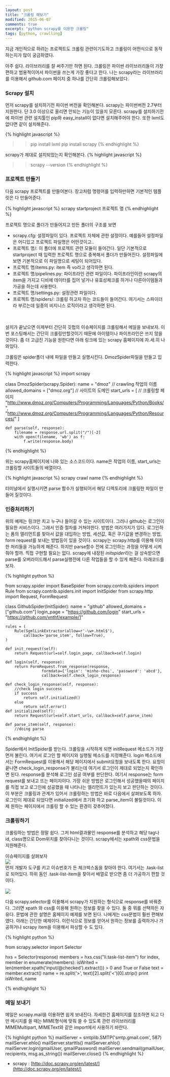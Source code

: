 ```yaml
---
layout: post
title: "크롤링 해보기"
modified: 2015-06-07
comments: true
excerpt: "python scrapy를 이용한 크롤링"
tags: [python, crawlling]
---
```


지금 개인적으로 하려는 프로젝트도 크롤링 관련이기도하고 크롤링이 어떤식으로 동작하는지가 많이 궁금하였다. 

아주 쉽다. 라이브러리를 잘 써주기만 하면 된다. 크롤링은 파이썬 라이브러리들이 가장 편하고 범용적이어서 파이썬을 쓰는게 가장 좋다고 한다. 나는 scrapy라는 라이브러리를 이용해서 github.com 페이지 중 하나를 간단히 크롤링해보았다.


### Scrapy 설치

먼저 scrapy를 설치하기전 파이썬 버전을 확인해본다. scrapy는 파이썬버전 2.7부터 지원한다. 단 3.0 이상으로 올리면 안되는 기능이 있을지 모른다. scrapy를 설치하기전에 파이썬 관련 설치툴인 pip와 easy_install이 없다면 설치해주어야 한다. 또한 lxml도 없다면 같이 설치해준다. 

{% highlight javascript %}
>> pip install lxml
>> pip install scrapy
{% endhighlight %} 

scrapy가 제대로 설치되었는지 확인해본다.
{% highlight javascript %}
>> scrapy --version
{% endhighlight %} 


### 프로젝트 만들기

다음 scrapy 프로젝트를 만들어본다. 장고처럼 명령어를 입력하만하면 기본적인 템플릿은 다 만들어준다.

{% highlight javascript %}
scrapy startproject 프로젝트 명 
{% endhighlight %} 

프로젝트 명으로 폴더가 만들어지고 만든 폴더의 구조를 보면 

* scrapy.cfg: 설정파일이 있다. 프로젝트 자체에 관한 설정이다. 예를들어 설정파일은 어디있고 프로젝트 파일명은 어떤것이고..
* 프로젝트 명/: 이 폴더에 프로젝트 관련 모듈이 들어간다. 일단 기본적으로 startproject 때 입력한 프로젝트 명으로 중복해서 폴더가 만들어진다. 설정파일에 보면 기본적으로 이 파일명으로 세팅이 되어있다. 
* 프로젝트 명/items.py: item 즉 vo라고 생각하면 된다. 
* 프로젝트 명/pipelines.py: 파이프라인 관련 파일이다. 파이프라인이란 scrapy의 item을 가지고 디비에 데이터를 집어 넣거나 유효성체크를 하거나 다른아이템들과 가공을 하는데 사용한다. 
* 프로젝트 명/settings.py: 설정관련 파일이다. 
* 프로젝트 명/spiders/: 크롤링 하고자 하는 코드들이 들어간다. 여기서는 스파이더라 부르는데 일종의 비지니스 로직이라고 생각하면 된다. 

<br/><br/>
설치가 끝났으면 이제부터 간단히 깃헙의 이슈페이지를 크롤링해서 메일을 보내보자. 이번 포스팅해서는 간단히 크롤링만할것이기 때문에 아이템이나 파이프라인은 쓰지 않을 것이다. 좀 더 고급진 기능을 원한다면 아래 링크에 있는 scrapy 홈페이지에 자.세.히 나와있다. 

크롤링은 spider폴더 내에 파일을 만들고 실행시킨다. DmozSpider파일을 만들고 입력한다.

{% highlight javascript %}
import scrapy

class DmozSpider(scrapy.Spider):
    name = "dmoz" // crawling 작업의 이름
    allowed_domains = ["dmoz.org"] // 사이트의 도메인 
    start_urls = [ // 크롤링할 페이지
        "http://www.dmoz.org/Computers/Programming/Languages/Python/Books/",
        "http://www.dmoz.org/Computers/Programming/Languages/Python/Resources/"
    ]

    def parse(self, response):
        filename = response.url.split("/")[-2]
        with open(filename, 'wb') as f:
            f.write(response.body)
{% endhighlight %} 

위는 scrapy홈페이지에 나와 있는 소스코드이다. name은 작업의 이름, start_urls는 크롤링할 사이트들의 배열이다. 

{% highlight javascript %}
scrapy crawl name
{% endhighlight %} 

터미널에서 실행시키면 parse 함수가 실행되어서 해당 디렉토리에 크롤링한 파일이 만들어 질것이다. 

### 인증처리하기 

위의 예제는 링크만 치고 누구나 들어갈 수 있는 사이트이다. 그러나 github는 로그인이 필요한 서비스이다. 그래서 인증 절차를 거쳐야한다. 방법은 여러가지가 있다. 로그인하는 폼의 엘리먼트를 찾아서 값을 대입하는 방법, 세션값, 혹은 쿠기값을 변경하는 방법, form request를 보내는 방법등이 있을 것이다. scrapy는 scrapy.http를 이용해 이러한 처리들을 가능하게 해준다. 하지만 parse함수 전에 로그인하는 과정을 어떻게 시켜줘야 할까. 직접 구현할 필요는 없다. scrapy에 내장된 *initspider*라는 걸 상속받으면 parse를 오버라이드해서 parse실행전에 다른 작업들을 할 수 있게 해준다. 아래코드를 보자. 

{% highlight python %}

from scrapy.spider import BaseSpider
from scrapy.contrib.spiders import Rule
from scrapy.contrib.spiders.init import InitSpider
from scrapy.http import Request, FormRequest

class GithubSpider(InitSpider):
	name = "github"
	allowed_domains = ["github.com"]
	login_page = "https://github.com/login"
	start_urls = "https://github.com/vnthf/example/1"

	rules = (
		Rule(SgmlLinkExtractor(allow=r'-\w+.html$'),
			callback='parse_item', follow=True),
	)

	def init_request(self):
		return Request(url=self.login_page, callback=self.login)

	def login(self, response):
		return FormRequest.from_response(response,
					formdata={'login': 'minho-choi', 'password': 'abcd'},
					callback=self.check_login_response)

	def check_login_response(self, response):
		//check login success
		if success
			return self.initialized()
		else
			return self.error()
	def initialized(self):
		return Request(url=self.start_urls, callback=self.parse_item)

	def parse_item(self, response):
		//doing parse
		
{% endhighlight %} 

Spider에서 InitSpider를 받는다. 크롤링을 시작하게 되면 initRequest 메소드가 가장 먼저 불린다. 여기서 로그인 할 페이지와 실행될 메소드를 지정해준다. login 메소드에서는 FormRequest를 이용해서 해당 페이지에서 submit요청을 보내도록 한다. 요청이 끝나면 check_login_response가 불리는데 여기서 로그인이 제대로 되었는지 확인하면 된다. response를 분석해 로그인 성공 여부를 판단한다. 여기서 response는 form request를 보내고 뜨는 페이지이다. 가장 쉬운 방법은 로그인해서 성공했을때의 페이지를 직접 보고 로그인에 성공했을 때 나타나는 엘리먼트가 있는지 보고 판단하는 것이다. 이 부분은 크롤링과 관계가 있어서 크롤링하는 방법은 바로 다음에서 살펴보도록 하자. 로그인이 제대로 되었다면 initialized에서 초기화 하고 parse_item이 불릴것이다. 이제 원하는 페이지에서 크롤링 할 수 있는 환경이 갖추어졌다. 

### 크롤링하기 
크롤링하는 방법은 정말 쉽다. 그저 html결과물인 response를 분석하고 해당 tag나 id, class명으로 Dom위치를 찾아다니는 것이다. scrapy에서는 xpath와 css문법을 지원해준다. 

이슈페이지를 살펴보자 
<br/>
<img src="/blog/images/crawl1.png"/>
<br/>
먼저 개발자 도구를 키고 이슈번호가 든 체크박스돔을 찾아야 한다. 여기서는 .task-list로 되어있다. 하위 돔인 .task-list-item을 찾아서 배열로 받으면 좀 더 가공하기 편할 것이다.  
<br/>
<img src="/blog/images/crawl2.png"/>

다음 scrapy.selector를 이용해서 scrapy가 지원하는 형식으로 response를 바꿔준다. 그러면 xpath 와 css를 이용해 원하는 정보를 찾을 수 있다. 
둘 중 뭐를 선택하든 자유다. 문법에 관한 설명은 홈페이지 예제를 보면 된다. 나에게는 css문법이 훨씬 편해보였다. 아래는 간단한 예제이다. 이런식으로 정보를 얻어서 원하는 정보를 출력하거나 가공하거나 scrapy item을 이용해서 파싱할 수 도 있다. 

{% highlight python %}

from scrapy.selector import Selector

hxs = Selector(response)
		members = hxs.css("li.task-list-item")
		for index, member in enumerate(members):
			isWrited = len(member.xpath('input/@checked').extract()) > 0 and True or False
			text = member.extract()
			name = re.split('>', text)[2].split('<')[0].strip()
			print isWrited, name

{% endhighlight %} 


### 메일 보내기 
메일은 scrapy.mail을 이용하면 쉽게 보내진다. 자세한건 홈페이지를 참조하면 되고 다만 메시지를 쓸 때는 MIME형식에 맞춰 쓸 수 있도록 관련 라이브러리를 
MIMEMultipart, MIMEText와 같은 import에서 사용하기 바란다. 

{% highlight python %}
mailServer = smtplib.SMTP('smtp.gmail.com', 587)
		mailServer.ehlo()
		mailServer.starttls()
		mailServer.ehlo()
		mailServer.login(gmailUser, gmailPassword)
		mailServer.sendmail(gmailUser, recipients, msg.as_string())
		mailServer.close()
{% endhighlight %} 




* scrapy : [http://doc.scrapy.org/en/latest/](http://doc.scrapy.org/en/latest/)











